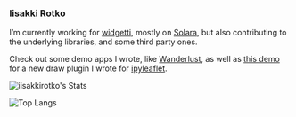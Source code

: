 ### Iisakki Rotko

I’m currently working for [widgetti](https://github.com/widgetti), mostly on [Solara](https://github.com/widgetti/solara), but also contributing to the underlying libraries, and some third party ones.

Check out some demo apps I wrote, like [Wanderlust](https://huggingface.co/spaces/solara-dev/wanderlust), as well as [this demo](https://app.py.cafe/snippet/solara/v1?c=H4sIAHShL2YAA41WbW_bNhD-K5yKIXKhCE4CO4kBAevabvuwrcWS7cMsQ6Clk82GIjWSSuIF-e876sWibHWugiQg7-Fzx-NzR754qczAW3i5kgUxu5KJDWFFKZUh78QuIH8KJkWMP-2klpwquh-ycseB5hyMO_XEsg0YbZdl1NBFuyr8A2hq2CMsOdNmifyrFYk6o2qN_nI1sStTEAZUkkFOK24Qt5xdhZdX09n17W1A5uHs6vJqNrtcxeJfKQsHNwtn00vLYOdH-F04emr8jOCGAdQxFbRMON3V8H7r4ZpqQJMOP5Ug7owCML_RMsRfwR7CdcV4llSK-9ZbpRTyJgWm_TgvdbaX2qiArKXkAfldChhNkjUg3ZZlkKRSGCW5HoH9RLm2uFj80JpSicckMAQ8G8jJZ7oBf7KwCIKfnZIiyRR98uX6S0AsjxQB2YBMvmgpLNQC7cfy1kyiiMReil4NxJ6DqClRAeEj5RXYM3zbDwPytmPFQ-zgwA9oFRTy8RTt0Ga_5-OpXCryTJhw1h6DrHex848NNeky9jDmAozaxd4KR6mUKmMCN65xgnwXkRyzUCk4gRzntxG2622cXXqOwXik7nCQP43CIm_IO86JNFtQmlCkg4yZNq-a-EykIUkrq-qvJrX33moDRdFpbaj_n3GjVHxA-_vGHAKHAjXmpNEVfuQOWjH0SBtE5Miktxh4NtELOSup2X4q662cLcjLK3l1QAVVD6AsjGGwx_ZByUSD0cDhJHyAnZ-fWcT5ywD3elaXVFcwNMuSlHK-pulDXUudq6YP9mWJg6SZ891kOofQWMN9CTb_9946jylmXlTlwNnXlwekqaHoXlVNM-jwClBqoqPrLG20lYYE8hxS47s7DDACbHMZiJSBjtpGZNc1f5-Y2XYU7yWvCuFrg1KJXmJvC2yzNVjLWNe30-9j73WYrqOVlLONiLB46l4ce4cbbtF3uDTd-pyugSP6Fzws1EFJugOLvYDUZzs87wP1u_7v5WbD4cfKGBTZHd6KHPyGwdVugF7sFSfVLmpa7UF8TowNlx97tk76gGLPHtHis-S7DdYazlvZJoIWEJ0VGTu3Zqu3U7QfscBdWlvwI3SPeJ5SnZfojzMB5xb2LfQfsKRtd-8ddI35pIsG-C1OsCO5HtrhCfqCiUr3FXlKg9ixns83SuIZWBleHIjQfk5rs_d418xsV8UnErZXFKVUI5eHfVpE9s9R6-o-3EkP0mBGII3Wo-bf_xENgeNkOkWh8-RpC8Abz7YJjADrZ42Ols7e7xmHX-30PgP4iIn2b6DJaiz4rrEu3Q6HZ9jT_o1RHN4To1zoRVYm6h-UIUaDM37TRlAgF1PbRCYHawdSeLOvaLw8UAXK76-WCSK9AIX8T8VQpBiIxqewqIpyh89Z92m7DwHhVgIIa2hxTMvyLwZP3iK3HSCoC--joGuOKGOT7XGZPuSYTLtrdIKL35At1dsFuZ3OZ_l0Pr-dQg6zm_V6dr3O6M10fZ3NL-Y3Fxjf638WyoxopAsAAA) for a new draw plugin I wrote for [ipyleaflet](https://github.com/jupyter-widgets/ipyleaflet).

![iisakkirotko's Stats](https://github-readme-stats.vercel.app/api?username=iisakkirotko&show_icons=true&theme=transparent&count_private=true)

![Top Langs](https://github-readme-stats.vercel.app/api/top-langs/?username=iisakkirotko&layout=compact&theme=transparent)